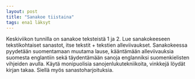 ```yaml
---
layout: post
title: "Sanakoe tiistaina"
tags: ena1 läksyt
---
```


Keskiviikon tunnilla on sanakoe teksteistä 1 ja 2. Lue sanakokeeseen tekstikohtaiset sanastot, itse tekstit + tekstien alleviivaukset. Sanakokeessa pyydetään suomentamaan muutama lause, kääntämään alleviivauksia suomesta englantiin sekä täydentämään sanoja englanniksi suomenkielisten vihjeiden avulla. Käytä monipuolisia sanojenlukutekniikoita, vinkkejä löydät kirjan takaa. Siellä myös sanastoharjoituksia.